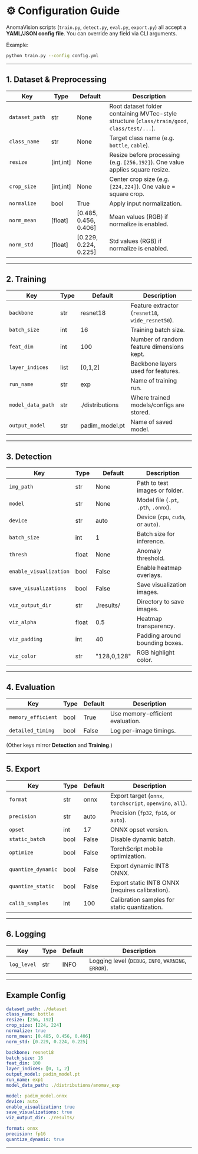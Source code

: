 

# ⚙️ Configuration Guide

AnomaVision scripts (`train.py`, `detect.py`, `eval.py`, `export.py`) all accept a **YAML/JSON config file**.
You can override any field via CLI arguments.

Example:

```bash
python train.py --config config.yml
```

---

## 1. Dataset & Preprocessing

| Key            | Type       | Default                | Description                                                                                  |
| -------------- | ---------- | ---------------------- | -------------------------------------------------------------------------------------------- |
| `dataset_path` | str        | None                   | Root dataset folder containing MVTec-style structure (`class/train/good`, `class/test/...`). |
| `class_name`   | str        | None                   | Target class name (e.g. `bottle`, `cable`).                                                  |
| `resize`       | \[int,int] | None                   | Resize before processing (e.g. `[256,192]`). One value applies square resize.                |
| `crop_size`    | \[int,int] | None                   | Center crop size (e.g. `[224,224]`). One value = square crop.                                |
| `normalize`    | bool       | True                   | Apply input normalization.                                                                   |
| `norm_mean`    | \[float]   | \[0.485, 0.456, 0.406] | Mean values (RGB) if normalize is enabled.                                                   |
| `norm_std`     | \[float]   | \[0.229, 0.224, 0.225] | Std values (RGB) if normalize is enabled.                                                    |

---

## 2. Training

| Key               | Type | Default         | Description                                      |
| ----------------- | ---- | --------------- | ------------------------------------------------ |
| `backbone`        | str  | resnet18        | Feature extractor (`resnet18`, `wide_resnet50`). |
| `batch_size`      | int  | 16              | Training batch size.                             |
| `feat_dim`        | int  | 100             | Number of random feature dimensions kept.        |
| `layer_indices`   | list | \[0,1,2]        | Backbone layers used for features.               |
| `run_name`        | str  | exp             | Name of training run.                            |
| `model_data_path` | str  | ./distributions | Where trained models/configs are stored.         |
| `output_model`    | str  | padim\_model.pt | Name of saved model.                             |

---

## 3. Detection

| Key                    | Type  | Default     | Description                          |
| ---------------------- | ----- | ----------- | ------------------------------------ |
| `img_path`             | str   | None        | Path to test images or folder.       |
| `model`                | str   | None        | Model file (`.pt`, `.pth`, `.onnx`). |
| `device`               | str   | auto        | Device (`cpu`, `cuda`, or `auto`).   |
| `batch_size`           | int   | 1           | Batch size for inference.            |
| `thresh`               | float | None        | Anomaly threshold.                   |
| `enable_visualization` | bool  | False       | Enable heatmap overlays.             |
| `save_visualizations`  | bool  | False       | Save visualization images.           |
| `viz_output_dir`       | str   | ./results/  | Directory to save images.            |
| `viz_alpha`            | float | 0.5         | Heatmap transparency.                |
| `viz_padding`          | int   | 40          | Padding around bounding boxes.       |
| `viz_color`            | str   | "128,0,128" | RGB highlight color.                 |

---

## 4. Evaluation

| Key                | Type | Default | Description                      |
| ------------------ | ---- | ------- | -------------------------------- |
| `memory_efficient` | bool | True    | Use memory-efficient evaluation. |
| `detailed_timing`  | bool | False   | Log per-image timings.           |

(Other keys mirror **Detection** and **Training**.)

---

## 5. Export

| Key                | Type | Default | Description                                               |
| ------------------ | ---- | ------- | --------------------------------------------------------- |
| `format`           | str  | onnx    | Export target (`onnx`, `torchscript`, `openvino`, `all`). |
| `precision`        | str  | auto    | Precision (`fp32`, `fp16`, or `auto`).                    |
| `opset`            | int  | 17      | ONNX opset version.                                       |
| `static_batch`     | bool | False   | Disable dynamic batch.                                    |
| `optimize`         | bool | False   | TorchScript mobile optimization.                          |
| `quantize_dynamic` | bool | False   | Export dynamic INT8 ONNX.                                 |
| `quantize_static`  | bool | False   | Export static INT8 ONNX (requires calibration).           |
| `calib_samples`    | int  | 100     | Calibration samples for static quantization.              |

---

## 6. Logging

| Key         | Type | Default | Description                                          |
| ----------- | ---- | ------- | ---------------------------------------------------- |
| `log_level` | str  | INFO    | Logging level (`DEBUG`, `INFO`, `WARNING`, `ERROR`). |

---

## Example Config

```yaml
dataset_path: ./dataset
class_name: bottle
resize: [256, 192]
crop_size: [224, 224]
normalize: true
norm_mean: [0.485, 0.456, 0.406]
norm_std: [0.229, 0.224, 0.225]

backbone: resnet18
batch_size: 16
feat_dim: 100
layer_indices: [0, 1, 2]
output_model: padim_model.pt
run_name: exp1
model_data_path: ./distributions/anomav_exp

model: padim_model.onnx
device: auto
enable_visualization: true
save_visualizations: true
viz_output_dir: ./results/

format: onnx
precision: fp16
quantize_dynamic: true
```

---
